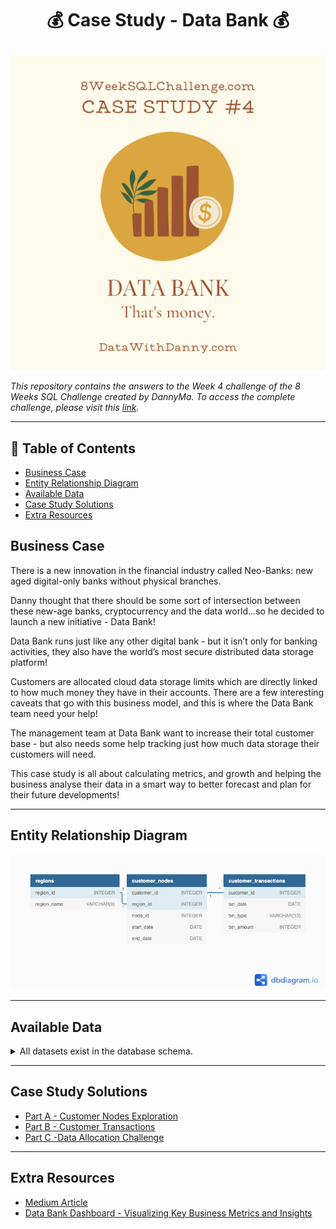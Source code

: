 # <p align="center" style="margin-top: 0px;"> 💰 Case Study - Data Bank 💰

<p align="center" style="margin-bottom: 0px !important;">

![case study 4 image](case%20study%204.png)

*This repository contains the answers to the Week 4 challenge of the 8 Weeks SQL Challenge created by DannyMa. To access the complete challenge, please visit this [link](https://8weeksqlchallenge.com/case-study-4/).*

---
## 🧾 Table of Contents
- [Business Case](#business-case)
- [Entity Relationship Diagram](#entity-relationship-diagram)
- [Available Data](#available-data)
- [Case Study Solutions](#case-study-solutions)
- [Extra Resources](#extra-resources)

   
## Business Case
There is a new innovation in the financial industry called Neo-Banks: new aged digital-only banks without physical branches.

Danny thought that there should be some sort of intersection between these new-age banks, cryptocurrency and the data world…so he decided to launch a new initiative - Data Bank!

Data Bank runs just like any other digital bank - but it isn’t only for banking activities, they also have the world’s most secure distributed data storage platform!

Customers are allocated cloud data storage limits which are directly linked to how much money they have in their accounts. There are a few interesting caveats that go with this business model, and this is where the Data Bank team need your help!

The management team at Data Bank want to increase their total customer base - but also needs some help tracking just how much data storage their customers will need.

This case study is all about calculating metrics, and growth and helping the business analyse their data in a smart way to better forecast and plan for their future developments!
   
   
---
## Entity Relationship Diagram
<p align="center" style="margin-bottom: 0px !important;">
<img src="https://github.com/Chisomnwa/SQL-Challenge-Case-Study-4---Data-Bank/blob/main/Images/ERD%20-%20%20Data%20Bank.png">
   
   
---
## Available Data
  
<details><summary>
    All datasets exist in the database schema.
  </summary> 
  
 #### ``Table 1: Regions``
region_id | region_name
-- | --
1 | Africa
2 | America
3 | Asia
4 | Europe
5 | Oceania

#### ``Table 2: subscriptions``
*Note: this is only customer sample*
customer_id | region_id | node_id | start_date | end_date
-- | -- | -- | -- | --
1 | 3 | 4 | 2020-01-02 | 2020-01-03
2 | 3 | 5 | 2020-01-03 | 2020-01-17
3 | 5 | 4 | 2020-01-27 | 2020-02-18
4 | 5 | 4 | 2020-01-07 | 2020-01-19
5 | 3 | 3 | 2020-01-15 | 2020-01-23
6 | 1 | 1 | 2020-01-11 | 2020-02-06
7 | 2 | 5 | 2020-01-20 | 2020-02-04
8 | 1 | 2 | 2020-01-15 | 2020-01-28
9 | 4 | 5 | 2020-01-21 | 2020-01-25
10 | 3 | 4 | 2020-01-13 | 2020-01-14

#### ``Table 3: Customer Transactions``
*Note: this is only customer sample*
customer_id | txn_date | txn_type | txn_amount
-- | -- | -- | --
429 | 2020-01-21 | deposit | 82
155 | 2020-01-10 | deposit | 712
398 | 2020-01-01 | deposit | 196
255 | 2020-01-14 | deposit | 563
185 | 2020-01-29 | deposit | 626
309 | 2020-01-13 | deposit | 995
312 | 2020-01-20 | deposit | 485
376 | 2020-01-03 | deposit | 706
188 | 2020-01-13 | deposit | 601
138 | 2020-01-11 | deposit | 520

  </details>

   
---
## Case Study Solutions
- [Part A - Customer Nodes Exploration](https://github.com/apoorvsat/case-study-data-bank/blob/main/1.%20Customer%20Nodes%20Exploration.md)
- [Part B - Customer Transactions](https://github.com/apoorvsat/case-study-data-bank/blob/main/2.%20Customer%20Transactions.md)
- [Part C -Data Allocation Challenge](https://github.com/apoorvsat/case-study-data-bank/blob/main/2.%20Customer%20Transactions.md)
   
   
 ---
 ## Extra Resources
 - [Medium Article](https://medium.com/@chisompromise/8-week-sql-challenge-data-bank-abcfe0ea7722)
 - [Data Bank Dashboard - Visualizing Key Business Metrics and Insights](https://www.novypro.com/project/transaction-data-analysis-and-data-allocation)
   

 
